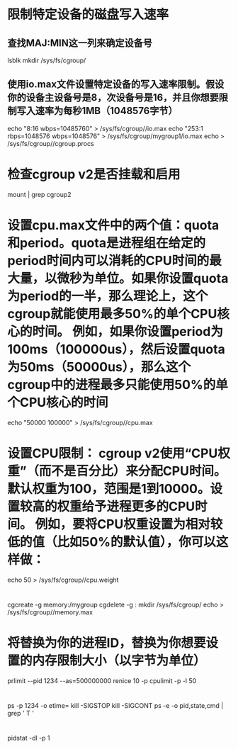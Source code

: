 # 限制特定设备的磁盘写入速率
<!-- blkio.throttle.read_bps_device：限制读速率（每秒字节数）。
blkio.throttle.write_bps_device：限制写速率（每秒字节数）。
blkio.throttle.read_iops_device：限制读操作的IOPS（每秒输入/输出操作数）。
blkio.throttle.write_iops_device：限制写操作的IOPS。 -->
## 查找MAJ:MIN这一列来确定设备号
lsblk 
mkdir /sys/fs/cgroup/<your-cgroup-name>
## 使用io.max文件设置特定设备的写入速率限制。假设你的设备主设备号是8，次设备号是16，并且你想要限制写入速率为每秒1MB（1048576字节）
echo "8:16 wbps=10485760" > /sys/fs/cgroup/<your-cgroup-name>/io.max
echo "253:1 rbps=1048576 wbps=1048576" > /sys/fs/cgroup/mygroup1/io.max
echo <PID> > /sys/fs/cgroup/<your-cgroup-name>/cgroup.procs

# 检查cgroup v2是否挂载和启用
mount | grep cgroup2

# 设置cpu.max文件中的两个值：quota和period。quota是进程组在给定的period时间内可以消耗的CPU时间的最大量，以微秒为单位。如果你设置quota为period的一半，那么理论上，这个cgroup就能使用最多50%的单个CPU核心的时间。 例如，如果你设置period为100ms（100000us），然后设置quota为50ms（50000us），那么这个cgroup中的进程最多只能使用50%的单个CPU核心的时间
echo "50000 100000" > /sys/fs/cgroup/<your-cgroup-name>/cpu.max

# 设置CPU限制： cgroup v2使用“CPU权重”（而不是百分比）来分配CPU时间。默认权重为100，范围是1到10000。设置较高的权重给予进程更多的CPU时间。 例如，要将CPU权重设置为相对较低的值（比如50%的默认值），你可以这样做：
echo 50 > /sys/fs/cgroup/<your-cgroup-name>/cpu.weight

#
cgcreate -g memory:/mygroup
cgdelete -g <controller>:<cgroup-name>
mkdir /sys/fs/cgroup/<your-cgroup-name>
echo <memory-limit-in-bytes> > /sys/fs/cgroup/<your-cgroup-name>/memory.max

# 将<PID>替换为你的进程ID，<LIMIT>替换为你想要设置的内存限制大小（以字节为单位）
prlimit --pid 1234 --as=500000000
renice 10 -p <PID>
cpulimit -p <PID> -l 50

#
ps -p 1234 -o etime=
kill -SIGSTOP <PID>
kill -SIGCONT <PID>
ps -e -o pid,state,cmd | grep ' T '

#
pidstat -dl -p <PID> 1